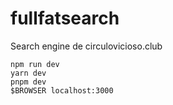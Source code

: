 # fullfatsearch

Search engine de circulovicioso.club

	npm run dev
	yarn dev
	pnpm dev
	$BROWSER localhost:3000
